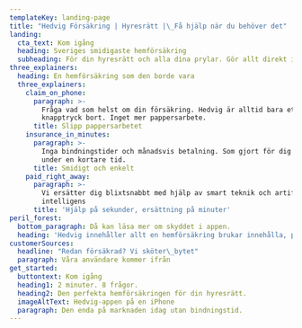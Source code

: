 ```yaml
---
templateKey: landing-page
title: "Hedvig Försäkring | Hyresrätt |\_Få hjälp när du behöver det"
landing:
  cta_text: Kom igång
  heading: Sveriges smidigaste hemförsäkring
  subheading: För din hyresrätt och alla dina prylar. Gör allt direkt i appen.
three_explainers:
  heading: En hemförsäkring som den borde vara
  three_explainers:
    claim_on_phone:
      paragraph: >-
        Fråga vad som helst om din försäkring. Hedvig är alltid bara ett
        knapptryck bort. Inget mer pappersarbete.
      title: Slipp pappersarbetet
    insurance_in_minutes:
      paragraph: >-
        Inga bindningstider och månadsvis betalning. Som gjort för dig som hyr
        under en kortare tid.
      title: Smidigt och enkelt
    paid_right_away:
      paragraph: >-
        Vi ersätter dig blixtsnabbt med hjälp av smart teknik och artificiell
        intelligens
      title: 'Hjälp på sekunder, ersättning på minuter'
peril_forest:
  bottom_paragraph: Då kan läsa mer om skyddet i appen.
  heading: 'Hedvig innehåller allt en hemförsäkring brukar innehålla, plus drulle'
customerSources:
  headline: "Redan försäkrad? Vi sköter\_bytet"
  paragraph: Våra användare kommer ifrån
get_started:
  buttontext: Kom igång
  heading1: 2 minuter. 8 frågor.
  heading2: Den perfekta hemförsäkringen för din hyresrätt.
  imageAltText: Hedvig-appen på en iPhone
  paragraph: Den enda på marknaden idag utan bindningstid.
---
```


